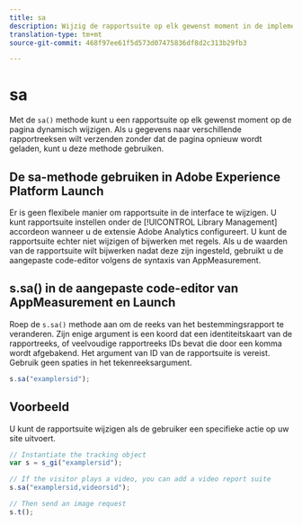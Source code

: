 ```yaml
---
title: sa
description: Wijzig de rapportsuite op elk gewenst moment in de implementatie.
translation-type: tm+mt
source-git-commit: 468f97ee61f5d573d07475836df8d2c313b29fb3

---
```



# sa

Met de `sa()` methode kunt u een rapportsuite op elk gewenst moment op de pagina dynamisch wijzigen. Als u gegevens naar verschillende rapportreeksen wilt verzenden zonder dat de pagina opnieuw wordt geladen, kunt u deze methode gebruiken.

## De sa-methode gebruiken in Adobe Experience Platform Launch

Er is geen flexibele manier om rapportsuite in de interface te wijzigen. U kunt rapportsuite instellen onder de [!UICONTROL Library Management] accordeon wanneer u de extensie Adobe Analytics configureert. U kunt de rapportsuite echter niet wijzigen of bijwerken met regels. Als u de waarden van de rapportsuite wilt bijwerken nadat deze zijn ingesteld, gebruikt u de aangepaste code-editor volgens de syntaxis van AppMeasurement.

## s.sa() in de aangepaste code-editor van AppMeasurement en Launch

Roep de `s.sa()` methode aan om de reeks van het bestemmingsrapport te veranderen. Zijn enige argument is een koord dat een identiteitskaart van de rapportreeks, of veelvoudige rapportreeks IDs bevat die door een komma wordt afgebakend. Het argument van ID van de rapportsuite is vereist. Gebruik geen spaties in het tekenreeksargument.

```js
s.sa("examplersid");
```

## Voorbeeld

U kunt de rapportsuite wijzigen als de gebruiker een specifieke actie op uw site uitvoert.

```js
// Instantiate the tracking object
var s = s_gi("examplersid");

// If the visitor plays a video, you can add a video report suite
s.sa("examplersid,videorsid");

// Then send an image request
s.t();
```
